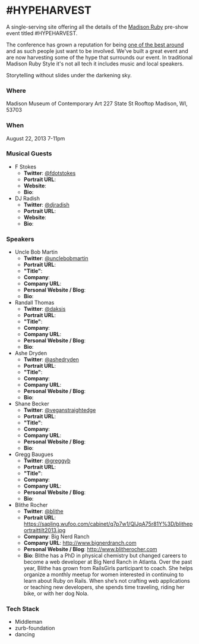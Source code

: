 # #HYPEHARVEST

A single-serving site offering all the details of the [Madison Ruby](http://madisonruby.org) pre-show event titled #HYPEHARVEST.

The conference has grown a reputation for being [one of the best around](https://twitter.com/steveklabnik/status/361624150286155777) and as such people just want to be involved. We've built a great event and are now harvesting some of the hype that surrounds our event. In traditional Madison Ruby Style it's not all tech it includes music and local speakers.

Storytelling without slides under the darkening sky.

### Where

  Madison Museum of Contemporary Art
  227 State St
  Rooftop
  Madison, WI, 53703

### When

August 22, 2013 7-11pm

### Musical Guests

- F Stokes
  - **Twitter**: [@fdotstokes](https://twitter.com/fdotstokes)
  - **Portrait URL**: 
  - **Website**: 
  - **Bio**:  
- DJ Radish
  - **Twitter**: [@djradish](https://twitter.com/djradish)
  - **Portrait URL**: 
  - **Website**: 
  - **Bio**: 

### Speakers

- Uncle Bob Martin
  - **Twitter**: [@unclebobmartin](https://twitter.com/unclebobmartin)
  - **Portrait URL**: 
  - **"Title"**: 
  - **Company**: 
  - **Company URL**:
  - **Personal Website / Blog**:
  - **Bio**: 
- Randall Thomas
  - **Twitter**: [@daksis](https://twitter.com/daksis)
  - **Portrait URL**: 
  - **"Title"**: 
  - **Company**: 
  - **Company URL**:
  - **Personal Website / Blog**:
  - **Bio**: 
- Ashe Dryden
  - **Twitter**: [@ashedryden](https://twitter.com/ashedryden)
  - **Portrait URL**: 
  - **"Title"**: 
  - **Company**: 
  - **Company URL**:
  - **Personal Website / Blog**:
  - **Bio**: 
- Shane Becker
  - **Twitter**: [@veganstraightedge](https://twitter.com/veganstraightedge)
  - **Portrait URL**: 
  - **"Title"**: 
  - **Company**: 
  - **Company URL**:
  - **Personal Website / Blog**:
  - **Bio**: 
- Gregg Baugues
  - **Twitter**: [@greggyb](https://twitter.com/greggyb)
  - **Portrait URL**: 
  - **"Title"**: 
  - **Company**: 
  - **Company URL**:
  - **Personal Website / Blog**:
  - **Bio**: 
- Blithe Rocher
  - **Twitter**: [@blithe](https://twitter.com/blithe)
  - **Portrait URL**: https://sapling.wufoo.com/cabinet/q7p7w1/QIJqA75r81Y%3D/blitheportraittilt2013.jpg
  - **Company**: Big Nerd Ranch
  - **Company URL**: http://www.bignerdranch.com
  - **Personal Website / Blog**: http://www.blitherocher.com
  - **Bio**: Blithe has a PhD in physical chemistry but changed careers to become a web developer at Big Nerd Ranch in Atlanta. Over the past year, Blithe has grown from RailsGirls participant to coach. She helps organize a monthly meetup for women interested in continuing to learn about Ruby on Rails. When she’s not crafting web applications or teaching new developers, she spends time traveling, riding her bike, or with her dog Nola.

### Tech Stack

- Middleman
- zurb-foundation
- dancing
